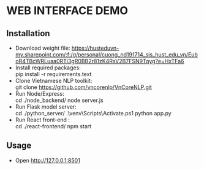 # WEB INTERFACE DEMO
## Installation

* Download weight file: 
https://husteduvn-my.sharepoint.com/:f:/g/personal/cuong_nd191714_sis_hust_edu_vn/EuboR4TBcWRLuaa0RTi3gR0BB2r81zK4RsV2B7FSN9Tqyg?e=HxTFa6<br />
* Install required packages: <br />
pip install -r requirements.text <br />
* Clone Vietnamese NLP toolkit: <br />
git clone https://github.com/vncorenlp/VnCoreNLP.git <br />
* Run Node/Express: <br />
cd ./node_backend/
node server.js
* Run Flask model server: <br />
cd ./python_server/
.\venv\Scripts\Activate.ps1
python app.py
* Run React front-end : <br />
cd ./react-frontend/
npm start

## Usage
* Open http://127.0.0.1:8501 <br />

